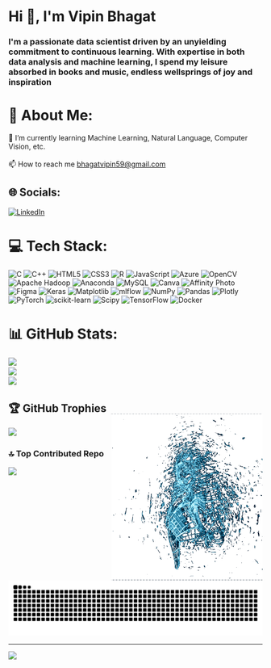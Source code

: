 <h1>Hi 👋, I'm Vipin Bhagat</h1>
<h3 >I'm a passionate data scientist driven by an unyielding commitment to continuous learning. With expertise in both data analysis and machine learning, I spend my leisure absorbed in books and music, endless wellsprings of joy and inspiration</h3>

# 💫 About Me:
🌱 I’m currently learning Machine Learning, Natural Language, Computer Vision, etc.<br><br>📫 How to reach me bhagatvipin59@gmail.com


## 🌐 Socials:
[![LinkedIn](https://img.shields.io/badge/LinkedIn-%230077B5.svg?logo=linkedin&logoColor=white)](https://linkedin.com/in/www.linkedin.com/in/vipin-bhagat) 

# 💻 Tech Stack:
![C](https://img.shields.io/badge/c-%2300599C.svg?style=for-the-badge&logo=c&logoColor=white) ![C++](https://img.shields.io/badge/c++-%2300599C.svg?style=for-the-badge&logo=c%2B%2B&logoColor=white) ![HTML5](https://img.shields.io/badge/html5-%23E34F26.svg?style=for-the-badge&logo=html5&logoColor=white) ![CSS3](https://img.shields.io/badge/css3-%231572B6.svg?style=for-the-badge&logo=css3&logoColor=white) ![R](https://img.shields.io/badge/r-%23276DC3.svg?style=for-the-badge&logo=r&logoColor=white) ![JavaScript](https://img.shields.io/badge/javascript-%23323330.svg?style=for-the-badge&logo=javascript&logoColor=%23F7DF1E) ![Azure](https://img.shields.io/badge/azure-%230072C6.svg?style=for-the-badge&logo=microsoftazure&logoColor=white) ![OpenCV](https://img.shields.io/badge/opencv-%23white.svg?style=for-the-badge&logo=opencv&logoColor=white) ![Apache Hadoop](https://img.shields.io/badge/Apache%20Hadoop-66CCFF?style=for-the-badge&logo=apachehadoop&logoColor=black) ![Anaconda](https://img.shields.io/badge/Anaconda-%2344A833.svg?style=for-the-badge&logo=anaconda&logoColor=white) ![MySQL](https://img.shields.io/badge/mysql-4479A1.svg?style=for-the-badge&logo=mysql&logoColor=white) ![Canva](https://img.shields.io/badge/Canva-%2300C4CC.svg?style=for-the-badge&logo=Canva&logoColor=white) ![Affinity Photo](https://img.shields.io/badge/affinityphoto-%237E4DD2.svg?style=for-the-badge&logo=affinity-photo&logoColor=white) ![Figma](https://img.shields.io/badge/figma-%23F24E1E.svg?style=for-the-badge&logo=figma&logoColor=white) ![Keras](https://img.shields.io/badge/Keras-%23D00000.svg?style=for-the-badge&logo=Keras&logoColor=white) ![Matplotlib](https://img.shields.io/badge/Matplotlib-%23ffffff.svg?style=for-the-badge&logo=Matplotlib&logoColor=black) ![mlflow](https://img.shields.io/badge/mlflow-%23d9ead3.svg?style=for-the-badge&logo=numpy&logoColor=blue) ![NumPy](https://img.shields.io/badge/numpy-%23013243.svg?style=for-the-badge&logo=numpy&logoColor=white) ![Pandas](https://img.shields.io/badge/pandas-%23150458.svg?style=for-the-badge&logo=pandas&logoColor=white) ![Plotly](https://img.shields.io/badge/Plotly-%233F4F75.svg?style=for-the-badge&logo=plotly&logoColor=white) ![PyTorch](https://img.shields.io/badge/PyTorch-%23EE4C2C.svg?style=for-the-badge&logo=PyTorch&logoColor=white) ![scikit-learn](https://img.shields.io/badge/scikit--learn-%23F7931E.svg?style=for-the-badge&logo=scikit-learn&logoColor=white) ![Scipy](https://img.shields.io/badge/SciPy-%230C55A5.svg?style=for-the-badge&logo=scipy&logoColor=%white) ![TensorFlow](https://img.shields.io/badge/TensorFlow-%23FF6F00.svg?style=for-the-badge&logo=TensorFlow&logoColor=white) ![Docker](https://img.shields.io/badge/docker-%230db7ed.svg?style=for-the-badge&logo=docker&logoColor=white)
# 📊 GitHub Stats:
![](https://github-readme-stats.vercel.app/api?username=vipinbhagat123&theme=dark&hide_border=false&include_all_commits=true&count_private=false)<br/>
![](https://github-readme-streak-stats.herokuapp.com/?user=vipinbhagat123&theme=dark&hide_border=false)<br/>
![](https://github-readme-stats.vercel.app/api/top-langs/?username=vipinbhagat123&theme=dark&hide_border=false&include_all_commits=true&count_private=false&layout=compact)

<img align="right" src="https://raw.githubusercontent.com/vipinbhagat123/vipinbhagat123/main/ezgif-263d9da9adedab.gif" width="300" alt="Coding GIF" style="margin-top: 40px;">


## 🏆 GitHub Trophies
![](https://github-profile-trophy.vercel.app/?username=vipinbhagat123&theme=shadow_green&no-frame=false&no-bg=true&margin-w=4)


### 🔝 Top Contributed Repo
![](https://github-contributor-stats.vercel.app/api?username=vipinbhagat123&limit=5&theme=dark&combine_all_yearly_contributions=true)

<picture>
  <source media="(prefers-color-scheme: dark)" srcset="https://raw.githubusercontent.com/vipinbhagat123/vipinbhagat123/output/github-contribution-grid-snake-dark.svg">
  <source media="(prefers-color-scheme: light)" srcset="https://raw.githubusercontent.com/vipinbhagat123/vipinbhagat123/output/github-contribution-grid-snake.svg">
  <img alt="github contribution grid snake animation" src="https://raw.githubusercontent.com/vipinbhagat123/vipinbhagat123/output/github-contribution-grid-snake.svg">
</picture>    

---
[![](https://visitcount.itsvg.in/api?id=vipinbhagat123&icon=0&color=1)](https://visitcount.itsvg.in)

<!-- Proudly created with GPRM ( https://gprm.itsvg.in ) -->

